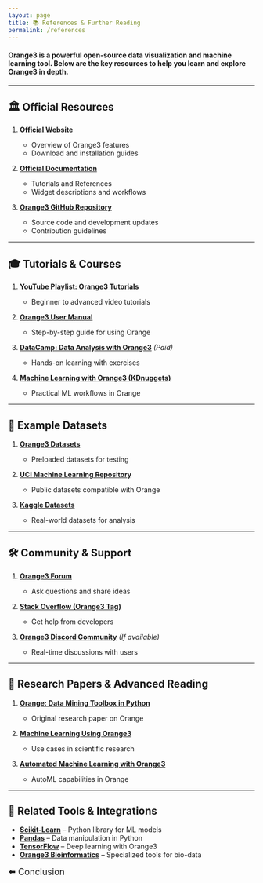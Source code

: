 ```yaml
---
layout: page
title: 📚 References & Further Reading
permalink: /references
---
```




#### Orange3 is a powerful open-source data visualization and machine learning tool. Below are the key resources to help you learn and explore Orange3 in depth.

---

## 🏛 Official Resources

1. **[Official Website](https://orangedatamining.com/)**  
   - Overview of Orange3 features  
   - Download and installation guides  

2. **[Official Documentation](https://orangedatamining.com/docs/)**  
   - Tutorials and References  
   - Widget descriptions and workflows  

3. **[Orange3 GitHub Repository](https://github.com/biolab/orange3)**  
   - Source code and development updates  
   - Contribution guidelines  
 

---

## 🎓 Tutorials & Courses

1. **[YouTube Playlist: Orange3 Tutorials](https://www.youtube.com/playlist?list=PLGiD37sGf8FNqRdzFLvlXHtmo80TxObxF)**  
   - Beginner to advanced video tutorials  

2. **[Orange3 User Manual](https://orangedatamining.com/user-manual/)**  
   - Step-by-step guide for using Orange  

3. **[DataCamp: Data Analysis with Orange3](https://www.datacamp.com/)** _(Paid)_  
   - Hands-on learning with exercises  

4. **[Machine Learning with Orange3 (KDnuggets)](https://www.kdnuggets.com/2021/02/machine-learning-orange3.html)**  
   - Practical ML workflows in Orange  

---

## 📂 Example Datasets

1. **[Orange3 Datasets](https://orangedatamining.com/datasets/)**  
   - Preloaded datasets for testing  

2. **[UCI Machine Learning Repository](https://archive.ics.uci.edu/ml/index.php)**  
   - Public datasets compatible with Orange  

3. **[Kaggle Datasets](https://www.kaggle.com/datasets)**  
   - Real-world datasets for analysis  

---

## 🛠 Community & Support

1. **[Orange3 Forum](https://forum.biolab.si/)**  
   - Ask questions and share ideas  

2. **[Stack Overflow (Orange3 Tag)](https://stackoverflow.com/questions/tagged/orange3)**  
   - Get help from developers  

3. **[Orange3 Discord Community](https://discord.gg/orangedatamining)** _(If available)_  
   - Real-time discussions with users  

---

## 📄 Research Papers & Advanced Reading

1. **[Orange: Data Mining Toolbox in Python](https://arxiv.org/pdf/1109.3557.pdf)**  
   - Original research paper on Orange  

2. **[Machine Learning Using Orange3](https://www.sciencedirect.com/science/article/pii/S1877050919313385)**  
   - Use cases in scientific research  

3. **[Automated Machine Learning with Orange3](https://link.springer.com/article/10.1007/s10462-019-09769-4)**  
   - AutoML capabilities in Orange  

---

## 🔗 Related Tools & Integrations

- **[Scikit-Learn](https://scikit-learn.org/)** – Python library for ML models  
- **[Pandas](https://pandas.pydata.org/)** – Data manipulation in Python  
- **[TensorFlow](https://www.tensorflow.org/)** – Deep learning with Orange3  
- **[Orange3 Bioinformatics](https://github.com/biolab/orange3-bioinformatics)** – Specialized tools for bio-data  




<div style="display: flex; justify-content: space-between; width: 100%; top: 5px;">
  <a href="/PSDV-orange3/conclusion" style="text-decoration: none; font-size: large;">⬅️ Conclusion</a>
</div>
